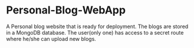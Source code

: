 # Personal-Blog-WebApp
A Personal blog website that is ready for deployment. The blogs are stored in a MongoDB database. The user(only one) has access to a secret route where he/she can upload new blogs.
